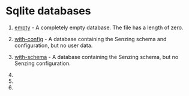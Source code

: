 # Sqlite databases

1. [empty] - A completely empty database.  The file has a length of zero.
1. [with-config] - A database containing the Senzing schema and configuration, but no user data.
1. [with-schema] - A database containing the Senzing schema, but no Senzing configuration.

1. [empty]: empty
1. [with-config]: with-config
1. [with-schema]: with-schema
